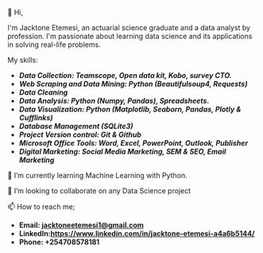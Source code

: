 👋 Hi,

I'm Jacktone Etemesi, an actuarial science graduate and a data analyst by profession. I'm passionate about learning data science and its applications in solving real-life problems.

My skills:
-	<b><i>Data Collection: Teamscope, Open data kit, Kobo, survey CTO.
-	Web Scraping and Data Mining: Python (Beautifulsoup4, Requests)
-	Data Cleaning
-	Data Analysis: Python (Numpy, Pandas), Spreadsheets.
-	Data Visualization: Python (Matplotlib, Seaborn, Pandas, Plotly & Cufflinks)
-	Database Management (SQLite3)
-	Project Version control: Git & Github
-	Microsoft Office Tools: Word, Excel, PowerPoint, Outlook, Publisher
-	Digital Marketing: Social Media Marketing, SEM & SEO, Email Marketing </i></b>

🌱 I’m currently learning Machine Learning with Python.

💞️ I’m looking to collaborate on any Data Science project

📫 How to reach me;
  - <b>Email: jacktoneetemesi1@gmail.com
  - LinkedIn:https://www.linkedin.com/in/jacktone-etemesi-a4a6b5144/
  - Phone: +254708578181</b> 

<!---
etemesijacktone/etemesijacktone is a ✨ special ✨ repository because its `README.md` (this file) appears on your GitHub profile.
You can click the Preview link to take a look at your changes.
--->
